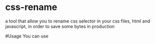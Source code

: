 # css-rename
a tool that allow you to rename css selector in your css files, html and javascript, in order to save some bytes in production

#Usage
You can use
